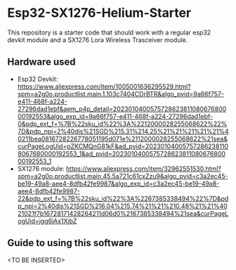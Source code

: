 # Esp32-SX1276-Helium-Starter 

This repository is a starter code that should work with a regular esp32 devkit module and a SX1276 Lora Wireless Trasceiver module.

## Hardware used
- Esp32 Devkit: https://www.aliexpress.com/item/1005001636295529.html?spm=a2g0o.productlist.main.1.103c7404CDrBTR&algo_pvid=9a66f757-e411-468f-a224-27296dad1ebf&aem_p4p_detail=202301040057572862381108067680000192553&algo_exp_id=9a66f757-e411-468f-a224-27296dad1ebf-0&pdp_ext_f=%7B%22sku_id%22%3A%2212000028255068622%22%7D&pdp_npi=2%40dis%21SGD%215.31%214.25%21%21%21%21%21%40211bea0816728226778051195d071e%2112000028255068622%21sea&curPageLogUid=pZKCMQnG81kF&ad_pvid=202301040057572862381108067680000192553_1&ad_pvid=202301040057572862381108067680000192553_1
- SX1276 module: https://www.aliexpress.com/item/32962551530.html?spm=a2g0o.productlist.main.45.5a721c61cxZzu9&algo_pvid=c3a2ec45-be19-49a8-aee4-8dfb42fe9987&algo_exp_id=c3a2ec45-be19-49a8-aee4-8dfb42fe9987-22&pdp_ext_f=%7B%22sku_id%22%3A%2267385338494%22%7D&pdp_npi=2%40dis%21SGD%216.04%215.74%21%21%210.48%21%21%4021021f7b16728171428264211d06d0%2167385338494%21sea&curPageLogUid=jgg6jAx1XjbZ

## Guide to using this software
\<TO BE INSERTED>

